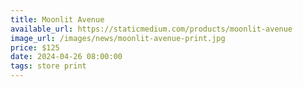 ```yaml
---
title: Moonlit Avenue
available_url: https://staticmedium.com/products/moonlit-avenue
image_url: /images/news/moonlit-avenue-print.jpg
price: $125
date: 2024-04-26 08:00:00
tags: store print 
---
```


